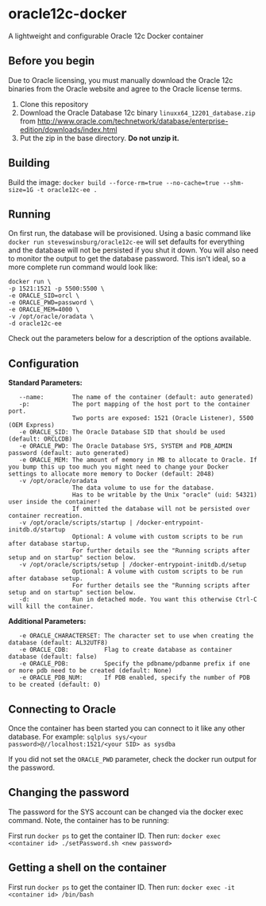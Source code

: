 # oracle12c-docker
A lightweight and configurable Oracle 12c Docker container

Before you begin
----------------
Due to Oracle licensing, you must manually download the Oracle 12c binaries from the Oracle website and agree to the Oracle license terms.

1. Clone this repository
1. Download the Oracle Database 12c binary `linuxx64_12201_database.zip` from http://www.oracle.com/technetwork/database/enterprise-edition/downloads/index.html
1. Put the zip in the base directory. **Do not unzip it.**

Building
--------
Build the image:
`docker build --force-rm=true --no-cache=true --shm-size=1G -t oracle12c-ee .`

Running
-------

On first run, the database will be provisioned. Using a basic command like `docker run steveswinsburg/oracle12c-ee` will set defaults for everything and the database will not be persisted if you shut it down. You will also need to monitor the output to get the database password. This isn't ideal, so a more complete run command would look like:

````````````
docker run \
-p 1521:1521 -p 5500:5500 \
-e ORACLE_SID=orcl \
-e ORACLE_PWD=password \
-e ORACLE_MEM=4000 \
-v /opt/oracle/oradata \
-d oracle12c-ee
````````````

Check out the parameters below for a description of the options available.

Configuration
-------------

**Standard Parameters:**
```
   --name:        The name of the container (default: auto generated)
   -p:            The port mapping of the host port to the container port.
                  Two ports are exposed: 1521 (Oracle Listener), 5500 (OEM Express)
   -e ORACLE_SID: The Oracle Database SID that should be used (default: ORCLCDB)
   -e ORACLE_PWD: The Oracle Database SYS, SYSTEM and PDB_ADMIN password (default: auto generated)
   -e ORACLE_MEM: The amount of memory in MB to allocate to Oracle. If you bump this up too much you might need to change your Docker settings to allocate more memory to Docker (default: 2048)
   -v /opt/oracle/oradata
                  The data volume to use for the database.
                  Has to be writable by the Unix "oracle" (uid: 54321) user inside the container!
                  If omitted the database will not be persisted over container recreation.
   -v /opt/oracle/scripts/startup | /docker-entrypoint-initdb.d/startup
                  Optional: A volume with custom scripts to be run after database startup.
                  For further details see the "Running scripts after setup and on startup" section below.
   -v /opt/oracle/scripts/setup | /docker-entrypoint-initdb.d/setup
                  Optional: A volume with custom scripts to be run after database setup.
                  For further details see the "Running scripts after setup and on startup" section below.
   -d:            Run in detached mode. You want this otherwise Ctrl-C will kill the container.
```
**Additional Parameters:**
```
   -e ORACLE_CHARACTERSET: The character set to use when creating the database (default: AL32UTF8)
   -e ORACLE_CDB:          Flag to create database as container database (default: false)
   -e ORACLE_PDB:          Specify the pdbname/pdbanme prefix if one or more pdb need to be created (default: None)
   -e ORACLE_PDB_NUM:      If PDB enabled, specify the number of PDB to be created (default: 0)

```

Connecting to Oracle
--------------------

Once the container has been started you can connect to it like any other database. For example:
`sqlplus sys/<your password>@//localhost:1521/<your SID> as sysdba`

If you did not set the `ORACLE_PWD` parameter, check the docker run output for the password.

Changing the password
---------------------

The password for the SYS account can be changed via the docker exec command. Note, the container has to be running:

First run `docker ps` to get the container ID. Then run:
`docker exec <container id> ./setPassword.sh <new password>`

Getting a shell on the container
--------------------------------
First run `docker ps` to get the container ID. Then run:
`docker exec -it <container id> /bin/bash`
